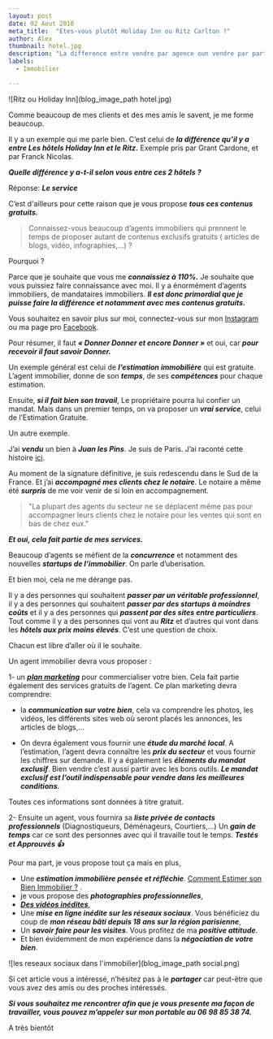 ```yaml
---
layout: post
date: 02 Aout 2018
meta_title:  "Etes-vous plutôt Holiday Inn ou Ritz Carlton ?"
author: Alex
thumbnail: hotel.jpg
description: "La difference entre vendre par agence oun vendre par particulier s'appelle le service. Je comprends les personnes qui souhaitent passer entre particuliers. Je vous présente ici mes services."
labels:
  - Immobilier

---
```





![Ritz ou Holiday Inn](blog_image_path hotel.jpg)



Comme beaucoup de mes clients et des mes amis le savent, je me forme beaucoup.

Il y a un exemple qui me parle bien. C’est celui de ***la différence qu’il y a entre Les hôtels Holiday Inn et le Ritz.***
Exemple pris par Grant Cardone, et par Franck Nicolas.

***Quelle différence y a-t-il selon vous entre ces 2 hôtels ?***

Réponse: ***Le service***

C’est d'ailleurs pour cette raison que je vous propose ***tous ces contenus gratuits.*** 

>Connaissez-vous beaucoup d’agents immobiliers qui prennent le temps de proposer autant de contenus exclusifs gratuits ( articles de blogs, vidéo, infographies,…) ?


Pourquoi ?

Parce que je souhaite que vous me ***connaissiez à 110%.*** Je souhaite que vous puissiez faire connaissance avec moi. Il y a énormément d’agents immobiliers, de mandataires immobiliers. ***Il est donc primordial que je puisse faire la différence et notamment avec mes contenus gratuits.***

Vous souhaitez en savoir plus sur moi, connectez-vous sur mon [Instagram](https://www.instagram.com/3gimmobilier_alexandre_cordani/) ou ma page pro [Facebook](https://www.facebook.com/alcordani3G/).

Pour résumer, il faut ***« Donner Donner et encore Donner »*** et oui, car ***pour recevoir il faut savoir Donner.***

Un exemple général est celui de ***l’estimation immobilière*** qui est gratuite. L’agent immobilier, donne de son ***temps***, de ses ***compétences*** pour chaque estimation.

Ensuite, ***si il fait bien son travail***, Le propriétaire pourra lui confier un mandat. Mais dans un premier temps, on va proposer un ***vrai service***, celui de l’Estimation Gratuite.

Un autre exemple. 

J’ai ***vendu*** un bien à ***Juan les Pins***. Je suis de Paris. J’ai raconté cette histoire [ici](https://www.alexandrecordani.com/blog/ToutEstPossibleDansLImmobilier). 

Au moment de la signature définitive, je suis redescendu dans le Sud de la France. Et j’ai ***accompagné mes clients chez le notaire***.
Le notaire a même été ***surpris*** de me voir venir de si loin en accompagnement. 

>"La plupart des agents du secteur ne se déplacent même pas pour accompagner leurs clients chez le notaire pour les ventes qui sont en bas de chez eux." 

***Et oui, cela fait partie de mes services.***

Beaucoup d’agents se méfient de la ***concurrence*** et notamment des nouvelles ***startups de l’immobilier***. On parle d’uberisation. 

Et bien moi, cela ne me dérange pas.

Il y a des personnes qui souhaitent ***passer par un véritable professionnel***, il y a des personnes qui souhaitent ***passer par des startups à moindres coûts*** et il y a des personnes qui ***passent par des sites entre particuliers***. Tout comme il y a des personnes qui vont au ***Ritz*** et d’autres qui vont dans les ***hôtels aux prix moins élevés***. C’est une question de choix.

Chacun est libre d’aller où il le souhaite.

Un agent immobilier devra vous proposer :

1- un ***[plan marketing](https://www.alexandrecordani.com/blog/QuelEstLePlanMarketingDeCommercialisationdUneAgenceImmobiliere)*** pour commercialiser votre bien.
Cela fait partie également des services gratuits de l’agent.
Ce plan marketing devra comprendre: 

* la ***communication sur votre bien***, cela va comprendre les photos, les vidéos, les différents sites web où seront placés les annonces, les articles de blogs,…

* On devra également vous fournir une ***étude du marché local***. A l’estimation, l’agent devra connaître les ***prix du secteur*** et vous fournir les chiffres sur demande.
Il y a également les ***éléments du mandat exclusif***. Bien vendre c’est aussi partir avec les bons outils. ***Le mandat exclusif est l’outil indispensable pour vendre dans les meilleures conditions.***

Toutes ces informations sont données à titre gratuit.

2- Ensuite un agent, vous fournira sa ***liste privée de contacts professionnels*** (Diagnostiqueurs, Déménageurs, Courtiers,…) Un ***gain de temps*** car ce sont des personnes avec qui il travaille tout le temps. ***Testés et Approuvés 👍***

Pour ma part, je vous propose tout ça mais en plus, 

* Une ***estimation immobilière pensée et réfléchie***. [Comment Estimer son Bien Immobilier ?](https://www.alexandrecordani.com/blog/CommentEstimerSonBienImmobilier) .
* je vous propose des ***photographies professionnelles***,
* ***[Des vidéos inédites](https://www.facebook.com/alcordani3G/videos/1848860308513139/)***,
* Une ***mise en ligne inédite sur les réseaux sociaux***. Vous bénéficiez du coup de ***mon réseau bâti depuis 18 ans sur la région parisienne***,
* Un ***savoir faire pour les visites***. Vous profitez de ma ***positive attitude***.
* Et bien évidemment de mon expérience dans la ***négociation de votre bien***.

![les reseaux sociaux dans l'immobilier](blog_image_path social.png)


Si cet article vous a intéressé, n’hésitez pas à le ***partager*** car peut-être que vous avez des amis ou des proches intéressés.

***Si vous souhaitez me rencontrer afin que je vous presente ma façon de travailler, vous pouvez m’appeler sur mon portable au 06 98 85 38 74.***

A très bientôt














